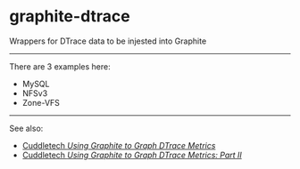 graphite-dtrace
===============

Wrappers for DTrace data to be injested into Graphite

---

There are 3 examples here:


* MySQL
* NFSv3
* Zone-VFS


---

See also:

* <a href="http://cuddletech.com/?p=617">Cuddletech <i>Using Graphite to Graph DTrace Metrics</i></a>
* <a href="http://cuddletech.com/?p=669">Cuddletech <i>Using Graphite to Graph DTrace Metrics: Part II</i></a>
